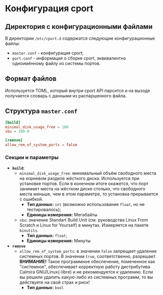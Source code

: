 # Конфигурация cport

## Директория с конфигурационными файлами

В директории `/etc/cport.d` содержатся следующие конфигурационные файлы:

- `master.conf` - конфигурация cport;
- `port.conf` - информация о сборке cport, эквивалентно одноимённому файлу из
  системы портов.

## Формат файлов

Используется TOML, который внутри cport API парсится и на вызоде получается
словарь с данными из распаршенного файла.

## Структура `master.conf`

```toml
[build]
minimal_disk_usage_free = 100
sbu = 189.0

[remove]
allow_rem_of_system_ports = false
```

### Секции и параметры

- **`build`**:
	- `minimal_disk_usage_free`: минимальный объём свободного места на корневом
	  разделе жёсткого диска. Используется при установке портов. Если в конечном
	  итоге окажется, что порт занимает места на жёстком диске столько, что
	  свободного места меньше, чем в этом параметре, то установка прерывается с
	  ошибкой.
	  	- **Тип данных:** `int` (возможно использование `float`, но не
		  тестировалось);
		- **Единицы измерения:** Мегабайты
	- `sbu`: значение Standart Build Unit (см. руководства Linux From Scratch и
	  Linux for Yourself) в минутах. Измеряется на пакете `binutils`.
	  	- **Тип данных:** `float`;
		- **Единицы измерения:** Минуты
- **`remove`**
	- `allow_rem_of_system_ports`: в значении `false` запрещает удаление
	  системных портов. В значении `true`, соответственно, разрешает.
	  **ВНИМАНИЕ!** Такое программное обеспечение, помеченное как "системное",
	  обеспечивает корректную работу дистрибутива Calmira GNU/Linux(-libre) и не
	  рекомендуется к удалению. Если вы решили удалить какую-либо из системных
	  программ, то вы действуете на свой страх и риск!
	  	- **Тип данных:** `bool`
